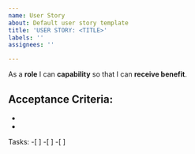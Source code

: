 ```yaml
---
name: User Story
about: Default user story template
title: 'USER STORY: <TITLE>'
labels: ''
assignees: ''

---
```


As a **role** I can **capability** so that I can **receive benefit**.

Acceptance Criteria:
-
-
-

Tasks:
-[ ]
-[ ]
-[ ]

